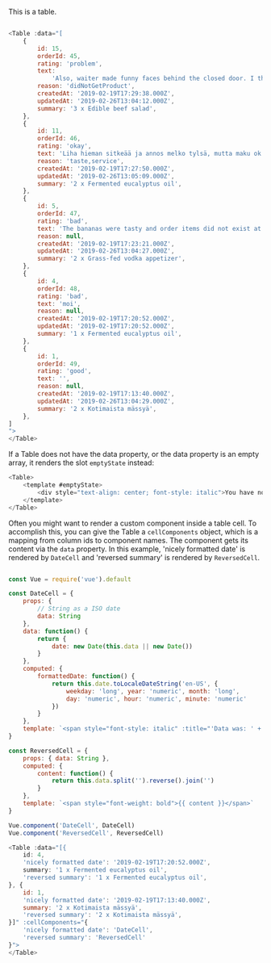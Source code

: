 This is a table.

```js

<Table :data="[
	{
		id: 15,
		orderId: 45,
		rating: 'problem',
		text:
			'Also, waiter made funny faces behind the closed door. I think this behavior is highly inappropriate and this is also an example of a slightly longer comment that a user might have.',
		reason: 'didNotGetProduct',
		createdAt: '2019-02-19T17:29:38.000Z',
		updatedAt: '2019-02-26T13:04:12.000Z',
		summary: '3 x Edible beef salad',
	},
	{
		id: 11,
		orderId: 46,
		rating: 'okay',
		text: 'Liha hieman sitkeää ja annos melko tylsä, mutta maku ok ja valtava annos!',
		reason: 'taste,service',
		createdAt: '2019-02-19T17:27:50.000Z',
		updatedAt: '2019-02-26T13:05:09.000Z',
		summary: '2 x Fermented eucalyptus oil',
	},
	{
		id: 5,
		orderId: 47,
		rating: 'bad',
		text: 'The bananas were tasty and order items did not exist at all',
		reason: null,
		createdAt: '2019-02-19T17:23:21.000Z',
		updatedAt: '2019-02-26T13:04:27.000Z',
		summary: '2 x Grass-fed vodka appetizer',
	},
	{
		id: 4,
		orderId: 48,
		rating: 'bad',
		text: 'moi',
		reason: null,
		createdAt: '2019-02-19T17:20:52.000Z',
		updatedAt: '2019-02-19T17:20:52.000Z',
		summary: '1 x Fermented eucalyptus oil',
	},
	{
		id: 1,
		orderId: 49,
		rating: 'good',
		text: '',
		reason: null,
		createdAt: '2019-02-19T17:13:40.000Z',
		updatedAt: '2019-02-26T13:04:29.000Z',
		summary: '2 x Kotimaista mässyä',
	},
]
">
</Table>
```

If a Table does not have the data property, or the data property is an empty array, it renders the
slot `emptyState` instead:

```js
<Table>
	<template #emptyState>
		<div style="text-align: center; font-style: italic">You have no data. Go add some!</div>
	</template>
</Table>

```

Often you might want to render a custom component inside a table cell. To accomplish this, you
can give the Table a `cellComponents` object, which is a mapping from column ids to component names.
The component gets its content via the `data` property. In this example, 'nicely formatted date'
is rendered by `DateCell` and 'reversed summary' is rendered by `ReversedCell`.

```js

const Vue = require('vue').default

const DateCell = {
	props: {
		// String as a ISO date
		data: String
	},
	data: function() {
		return {
			date: new Date(this.data || new Date())
		}
	},
	computed: {
		formattedDate: function() {
			return this.date.toLocaleDateString('en-US', {
				weekday: 'long', year: 'numeric', month: 'long',
				day: 'numeric', hour: 'numeric', minute: 'numeric'
			})
		}
	},
	template: `<span style="font-style: italic" :title="'Data was: ' + this.data">{{ this.formattedDate }}</span>`,
}

const ReversedCell = {
	props: { data: String },
	computed: {
		content: function() {
			return this.data.split('').reverse().join('')
		}
	},
	template: `<span style="font-weight: bold">{{ content }}</span>`
}

Vue.component('DateCell', DateCell)
Vue.component('ReversedCell', ReversedCell)

<Table :data="[{
	id: 4,
	'nicely formatted date': '2019-02-19T17:20:52.000Z',
	summary: '1 x Fermented eucalyptus oil',
	'reversed summary': '1 x Fermented eucalyptus oil',
}, {
	id: 1,
	'nicely formatted date': '2019-02-19T17:13:40.000Z',
	summary: '2 x Kotimaista mässyä',
	'reversed summary': '2 x Kotimaista mässyä',
}]" :cellComponents="{
	'nicely formatted date': 'DateCell',
	'reversed summary': 'ReversedCell'
}">
</Table>
```
